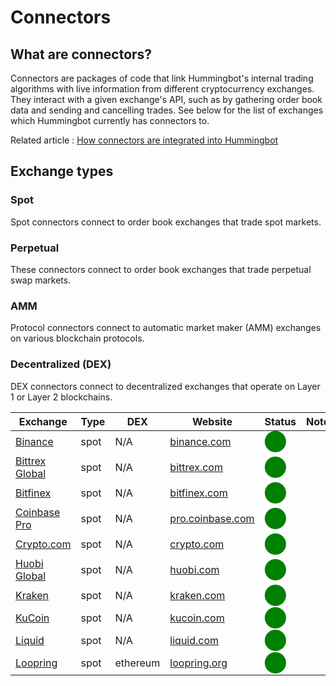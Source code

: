 # Connectors

## What are connectors?

Connectors are packages of code that link Hummingbot's internal trading algorithms with live information from different cryptocurrency exchanges. They interact with a given exchange's API, such as by gathering order book data and sending and cancelling trades. See below for the list of exchanges which Hummingbot currently has connectors to.

Related article : [How connectors are integrated into Hummingbot](https://hummingbot.zendesk.com/hc/en-us/articles/900004506986)

## Exchange types

### Spot

Spot connectors connect to order book exchanges that trade spot markets.

### Perpetual

These connectors connect to order book exchanges that trade perpetual swap markets.

### AMM

Protocol connectors connect to automatic market maker (AMM) exchanges on various blockchain protocols.

### Decentralized (DEX)

DEX connectors connect to decentralized exchanges that operate on Layer 1 or Layer 2 blockchains.


| Exchange                                    | Type        | DEX       | Website                                      | Status                                              | Notes                                |
----------------------------------------------|-------------|-----------|----------------------------------------------| --------------------------------------------------- | -------------------------------------|
| [Binance](/connectors/binance)              | spot        | N/A       | [binance.com](https://binance.com)           | <span style="color:green; font-size:25px">⬤</span> | |
| [Bittrex Global](/connectors/bittrex)       | spot        | N/A       | [bittrex.com](https://bittrex.com)           | <span style="color:green; font-size:25px">⬤</span> | |
| [Bitfinex](/connectors/bitfinex)            | spot        | N/A       | [bitfinex.com](https://bitfinex.com)         | <span style="color:green; font-size:25px">⬤</span> | |
| [Coinbase Pro](/connectors/coinbase)        | spot        | N/A       | [pro.coinbase.com](https://pro.coinbase.com) | <span style="color:green; font-size:25px">⬤</span> | |
| [Crypto.com](/connectors/crypto-com)        | spot        | N/A       | [crypto.com](https://crypto.com)             | <span style="color:green; font-size:25px">⬤</span> | |
| [Huobi Global](/connectors/huobi)           | spot        | N/A       | [huobi.com](https://huobi.com)               | <span style="color:green; font-size:25px">⬤</span> | |
| [Kraken](/connectors/kraken)                | spot        | N/A       | [kraken.com](https://kraken.com)             | <span style="color:green; font-size:25px">⬤</span> | |
| [KuCoin](/connectors/kucoin)                | spot        | N/A       | [kucoin.com](https://kucoin.com)             | <span style="color:green; font-size:25px">⬤</span> | |
| [Liquid](/connectors/liquid)                | spot        | N/A       | [liquid.com](https://liquid.com)             | <span style="color:green; font-size:25px">⬤</span> | |
| [Loopring](/connectors/loopring)            | spot        | ethereum  | [loopring.org](https://loopring.org)         | <span style="color:green; font-size:25px">⬤</span> | |
